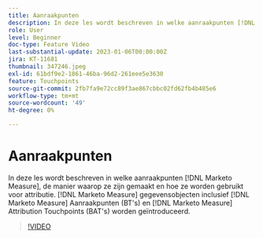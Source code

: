 ```yaml
---
title: Aanraakpunten
description: In deze les wordt beschreven in welke aanraakpunten [!DNL Marketo Measure], how they are created, and how they are used for attribution. [!DNL Marketo Measure] gegevensobjecten inclusief [!DNL Marketo Measure] Aanraakpunten (BT's) en [!DNL Marketo Measure] Attribution Touchpoints (BAT's) worden geïntroduceerd.
role: User
level: Beginner
doc-type: Feature Video
last-substantial-update: 2023-01-06T00:00:00Z
jira: KT-11681
thumbnail: 347246.jpeg
exl-id: 61bdf9e2-1861-46ba-96d2-261eee5e3630
feature: Touchpoints
source-git-commit: 2fb7fa9e72cc89f3ae867cbbc02fd62fb4b485e6
workflow-type: tm+mt
source-wordcount: '49'
ht-degree: 0%

---
```


# Aanraakpunten

In deze les wordt beschreven in welke aanraakpunten [!DNL Marketo Measure], de manier waarop ze zijn gemaakt en hoe ze worden gebruikt voor attributie. [!DNL Marketo Measure] gegevensobjecten inclusief [!DNL Marketo Measure] Aanraakpunten (BT&#39;s) en [!DNL Marketo Measure] Attribution Touchpoints (BAT&#39;s) worden geïntroduceerd.

>[!VIDEO](https://video.tv.adobe.com/v/347246/?quality=12&learn=on)
